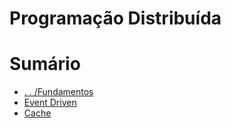 # Programação Distribuída 

# Sumário 

- [. . /Fundamentos](../fundamentals.md)
- [Event Driven](./event-driven/event-driven.md)
- [Cache](./cache/cache.md)